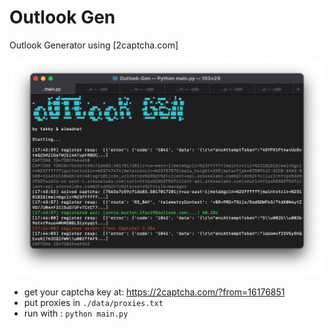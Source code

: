 # Outlook Gen
Outlook Generator using [2captcha.com]

![Screenshot](preview.png)

* get your captcha key at: https://2captcha.com/?from=16176851
* put proxies in `./data/proxies.txt`  
* run with : `python main.py`
